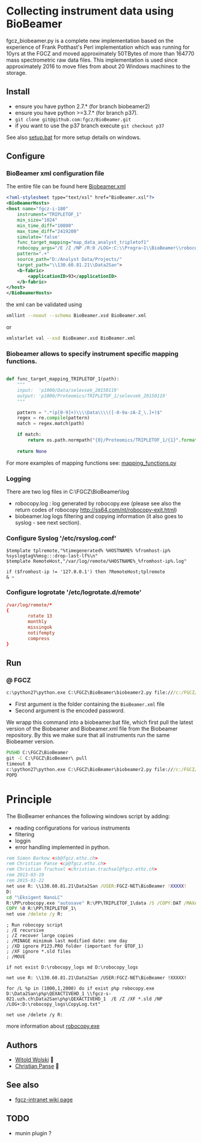 # Collecting instrument data using BioBeamer

fgcz_biobeamer.py is a complete new implementation based on the experience of
Frank Potthast's Perl implementation which was running for 10yrs at the FGCZ and
moved approximately 50TBytes of more than 164770 mass spectrometric raw data files.
This implementation is used since approximately 2016 to move files from about 20 Windows machines to the storage.

## Install 
* ensure you have python 2.7.* (for branch biobeamer2)
* ensure you have python >=3.7.*  (for branch p37).
* ```git clone git@github.com:fgcz/BioBeamer.git```
* if you want to use the p37 branch execute ```git checkout p37```

See also [setup.bat](https://github.com/fgcz/BioBeamer/blob/biobeamer2/setup.bat) for more setup details on windows.


## Configure 

### BioBeamer xml configuration file

The entire file can be found here [Biobeamer.xml](https://github.com/fgcz/BioBeamer/blob/biobeamer2/BioBeamer2.xml)

```xml
<?xml-stylesheet type="text/xsl" href="BioBeamer.xsl"?>
<BioBeamerHosts>
<host name="fgcz-i-180" 
    instrument="TRIPLETOF_1"
    min_size="1024" 
    min_time_diff="10800" 
    max_time_diff="2419200" 
    simulate='false' 
    func_target_mapping="map_data_analyst_tripletof1" 
    robocopy_args="/E /Z /NP /R:0 /LOG+:C:\\Progra~1\\BioBeamer\\robocopy.log"
    pattern=".+" 
    source_path="D:/Analyst Data/Projects/" 
    target_path="\\130.60.81.21\\Data2San">
    <b-fabric>
        <applicationID>93</applicationID>
    </b-fabric>
</host>
</BioBeamerHosts>
```

the xml can be validated using

```bash
xmllint --noout --schema BioBeamer.xsd BioBeamer.xml
```

or 

```bash
xmlstarlet val --xsd BioBeamer.xsd BioBeamer.xml
```

### Biobeamer allows to specify instrument specific mapping functions.

```python

def func_target_mapping_TRIPLETOF_1(path):
    """
    input:  'p1000/Data/selevsek_20150119'
    output: 'p1000/Proteomics/TRIPLETOF_1/selevsek_20150119'
    """

    pattern = ".*(p[0-9]+)\\\\Data\\\\([-0-9a-zA-Z_\.]+)$"
    regex = re.compile(pattern)
    match = regex.match(path)

    if match:
        return os.path.normpath("{0}/Proteomics/TRIPLETOF_1/{1}".format(match.group(1), match.group(2)))
       
    return None
```

For more examples of mapping functions see: [mapping_functions.py](https://github.com/fgcz/BioBeamer/blob/biobeamer2/mapping_functions.py)

### Logging

There are two log files in C:\FGCZ\BioBeamer\log

- robocopy.log : log generated by robocopy.exe (please see also the return codes of robocopy http://ss64.com/nt/robocopy-exit.html)
- biobeamer.log logs filtering and copying information (it also goes to syslog - see next section).


### Configure Syslog '/etc/rsyslog.conf' 

```syslog
$template tplremote,"%timegenerated% %HOSTNAME% %fromhost-ip% %syslogtag%%msg:::drop-last-lf%\n"
$template RemoteHost,"/var/log/remote/%HOSTNAME%_%fromhost-ip%.log"

if ($fromhost-ip != '127.0.0.1') then ?RemoteHost;tplremote  
& ~
```

### Configure logrotate '/etc/logrotate.d/remote'
```conf
/var/log/remote/*
{
        rotate 13
        monthly
        missingok
        notifempty
        compress
}
```

## Run

### @ FGCZ

```cmd
c:\python27\python.exe C:\FGCZ\BioBeamer\biobeamer2.py file:///c:/FGCZ/BioBeamer <encoded password>
```

- First argument is the folder containing the `BioBeamer.xml` file
- Second argument is the encoded password.

We wrapp this command into a biobeamer.bat file, which first pull the latest version of the Biobeamer and Biobeamer.xml file from the Biobeamer repository. By this we make sure that all instruments run the same Biobeamer version.

```bat
PUSHD C:\FGCZ\BioBeamer
git -C C:\FGCZ\BioBeamer\ pull
timeout 8
c:\python27\python.exe C:\FGCZ\BioBeamer\biobeamer2.py file:///c:/FGCZ/BioBeamer <encoded password>
POPD
```


# Principle

The BioBeamer enhances the following windows script by adding:
- reading configurations for various instruments
- filtering 
- loggin 
- error handling
implemented in python.

```bat
rem Simon Barkow <sb@fgcz.ethz.ch>
rem Christian Panse <cp@fgcz.ethz.ch>
rem Christian Trachsel <christian.trachsel@fgcz.ethz.ch>
rem 2013-03-19
rem 2015-01-22
net use R: \\130.60.81.21\Data2San /USER:FGCZ-NET\BioBeamer !XXXXX!
D:
cd "\Eksigent NanoLC"
R:\PP\robocopy.exe "autosave" R:\PP\TRIPLETOF_1\data /S /COPY:DAT /MAXAGE:14 /Z /NP /LOG+:R:\PP\TRIPLETOF_1\ppsync.log
COPY %0 R:\PP\TRIPLETOF_1\
net use /delete /y R:
```

```
; Run robocopy script
; /E recursive
; /Z recover large copies
; /MINAGE minimum last modified date: one day
; /XD ignore P123.PRO folder (important for QTOF_1)
; /XF ignore *.sld files 
; /MOVE

if not exist D:\robocopy_logs md D:\robocopy_logs

net use R: \\130.60.81.21\Data2San /USER:FGCZ-NET\BioBeamer !XXXXX!

for /L %p in (1000,1,2000) do if exist p%p robocopy.exe D:\Data2San\p%p\QEXACTIVEHD_1 \\fgcz-s-021.uzh.ch\Data2San\p%p\QEXACTIVEHD_1  /E /Z /XF *.sld /NP /LOG+:D:\robocopy_logs\CopyLog.txt"

net use /delete /y R:
```

more information about [robocopy.exe](https://docs.microsoft.com/en-us/windows-server/administration/windows-commands/robocopy)

## Authors
- [Witold Wolski](http://www.fgcz.ch/the-center/people/wolski.html) :rocket:
- [Christian Panse](http://www.fgcz.ch/the-center/people/panse.html) :rocket:

## See also
* [fgcz-intranet wiki page](http://fgcz-intranet.uzh.ch/tiki-index.php?page=BioBeamer)

## TODO
* munin plugin ?
